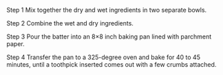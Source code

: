 Step 1
Mix together the dry and wet ingredients in two separate bowls.

Step 2
Combine the wet and dry ingredients.

Step 3
Pour the batter into an 8×8 inch baking pan lined with parchment paper.

Step 4
Transfer the pan to a 325-degree oven and bake for 40 to 45 minutes, until a toothpick inserted comes out with a few crumbs attached.
